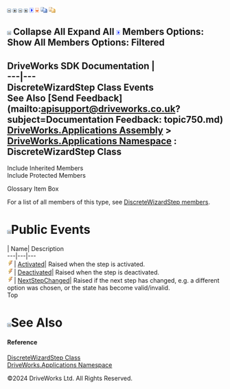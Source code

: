 ![](dotnetimages/collapse.gif) ![](dotnetimages/expand.gif) ![](dotnetimages/collapse.gif) ![](dotnetimages/expand.gif) ![](dotnetimages/drpdown.gif) ![](dotnetimages/drpdown_orange.gif) ![](dotnetimages/copycode.gif) ![](dotnetimages/copycodeHighlight.gif)

![](dotnetimages/collapse.gif) Collapse All Expand All ![](dotnetimages/drpdown.gif) Members Options: Show All  Members Options: Filtered   
---  
DriveWorks SDK Documentation  |   
---|---  
DiscreteWizardStep Class Events   
See Also [Send Feedback](mailto:apisupport@driveworks.co.uk?subject=Documentation Feedback: topic750.md)  
[DriveWorks.Applications Assembly](topic13.md) > [DriveWorks.Applications Namespace](topic16.md) : DiscreteWizardStep Class  
---  
  
Include Inherited Members    
Include Protected Members    


Glossary Item Box

For a list of all members of this type, see [DiscreteWizardStep members](topic751.md).

# ![](dotnetimages/collapse.gif)Public Events

| Name| Description  
---|---|---  
![Public Event](dotnetimages/publicEvent.gif)| [Activated](topic767.md)| Raised when the step is activated.   
![Public Event](dotnetimages/publicEvent.gif)| [Deactivated](topic768.md)| Raised when the step is deactivated.   
![Public Event](dotnetimages/publicEvent.gif)| [NextStepChanged](topic769.md)| Raised if the next step has changed, e.g. a different option was chosen, or the state has become valid/invalid.   
Top

# ![](dotnetimages/collapse.gif)See Also

#### Reference

[DiscreteWizardStep Class](topic750.md)   
[DriveWorks.Applications Namespace](topic16.md)

©2024 DriveWorks Ltd. All Rights Reserved.
